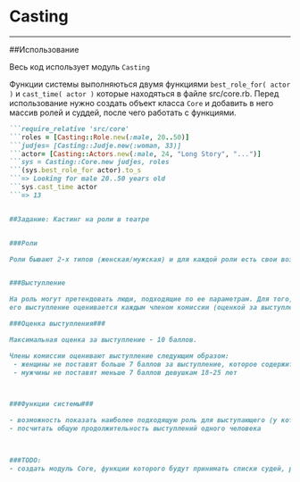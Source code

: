 # Casting
-------------------------------------------

##Использование

Весь код использует модуль `Сasting`

Функции системы выполняються двумя функциями `best_role_for( actor )` и `cast_time( actor )` которые находяться в файле src/core.rb.
Перед использование нужно создать объект класса `Core` и добавить в него массив ролей и суддей, после чего работать с функциями.

```Ruby
```require_relative 'src/core'
```roles = [Casting::Role.new(:male, 20..50)]
```judjes= [Casting::Judje.new(:woman, 33)]
```actor= [Casting::Actors.new(:male, 24, "Long Story", "...")]
```sys = Casting::Core.new judjes, roles
```(sys.best_role_for actor).to_s
```=> Looking for male 20..50 years old
```sys.cast_time actor
```=> 13


##Задание: Кастинг на роли в театре


###Роли

Роли бывают 2-х типов (женская/мужская) и для каждой роли есть свои возрастные ограничения (диапазон возрастов, например, 12-20).


###Выступление

На роль могут претендовать люди, подходящие по ее параметрам. Для того, чтоб получить роль, человеку нужно выступить перед комиссией. Выступление имеет тему, продолжительность и текст. Каждый человек может выступить только 1 раз на каждую подходящую роль. После чего 
его выступление оценивается каждым членом комиссии (оценкой за выступление считается средняя оценка всех членов комиссии). 

###Оценка выступления###

Максимальная оценка за выступление - 10 баллов. 

Члены комиссии оценивают выступление следующим образом: 
 - женщины не поставят больше 7 баллов за выступление, которое содержит меньше 30 слов
 - мужчины не поставят меньше 7 баллов девушкам 18-25 лет



###Функции системы###

- возможность показать наиболее подходящую роль для выступающего (у которой оценка больше остальных)
- посчитать общую продолжительность выступлений одного человека



###TODO:
- создать модуль Core, функции которого будут принимать списки судей, ролей и актеров

